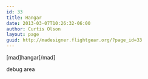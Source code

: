 ```yaml
---
id: 33
title: Hangar
date: 2013-03-07T10:26:32-06:00
author: Curtis Olson
layout: page
guid: http://madesigner.flightgear.org/?page_id=33
---
```

[mad]hangar[/mad]

<div id='mad-debug'>
  debug area
</div>